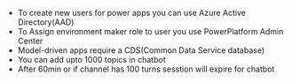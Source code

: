 - To create new users for power apps you can use Azure Active Directory(AAD)
- To Assign environment maker role to user you use PowerPlatform Admin Center
- Model-driven apps require a CDS(Common Data Service database)
- You can add upto 1000 topics in chatbot
- After 60min or if channel has 100 turns sesstion will expire for chatbot
